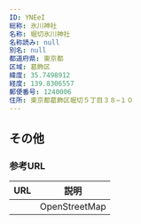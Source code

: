 ```yaml
---
ID: YNEeI
総称: 氷川神社
名称: 堀切氷川神社
名称読み: null
別名: null
都道府県: 東京都
区域: 葛飾区
緯度: 35.7498912
経度: 139.8306557
郵便番号: 1240006
住所: 東京都葛飾区堀切５丁目３８−１０
---
```


## その他

### 参考URL

| URL | 説明          |
| --- | ------------- |
|     | OpenStreetMap |
